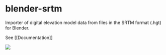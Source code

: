 # blender-srtm
Importer of digital elevation model data from files in the SRTM format (.hgt) for Blender.

See [[Documentation]]

![](https://raw.githubusercontent.com/wiki/vvoovv/blender-srtm/images/import_srtm_03.png)

